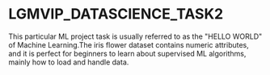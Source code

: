 # LGMVIP_DATASCIENCE_TASK2
This particular ML project task is usually referred to as the "HELLO WORLD" of Machine Learning.The iris flower dataset contains numeric attributes, and it is perfect for beginners to learn about supervised ML algorithms, mainly how to load and handle data.
